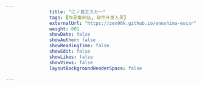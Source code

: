 ---
                title: "江ノ島エスカー"
                tags: [作品集网站, 软件开发人员]
                externalUrl: "https://zen96k.github.io/enoshima-escar"
                weight: 801
                showDate: false
                showAuthor: false
                showReadingTime: false
                showEdit: false
                showLikes: false
                showViews: false
                layoutBackgroundHeaderSpace: false
                ---

